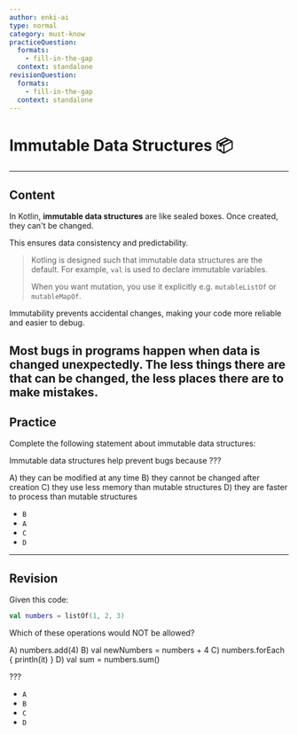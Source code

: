 ```yaml
---
author: enki-ai
type: normal
category: must-know
practiceQuestion:
  formats:
    - fill-in-the-gap
  context: standalone
revisionQuestion:
  formats:
    - fill-in-the-gap
  context: standalone
---
```


# Immutable Data Structures 📦

---
## Content

In Kotlin, **immutable data structures** are like sealed boxes. Once created, they can't be changed.

This ensures data consistency and predictability.

> Kotling is designed such that immutable data structures are the default. For example, `val` is used to declare immutable variables.
>
> When you want mutation, you use it explicitly e.g. `mutableListOf` or `mutableMapOf`.

Immutability prevents accidental changes, making your code more reliable and easier to debug.

Most bugs in programs happen when data is changed unexpectedly. The less things there are that can be changed, the less places there are to make mistakes.
---

## Practice

Complete the following statement about immutable data structures:

Immutable data structures help prevent bugs because ???

A) they can be modified at any time
B) they cannot be changed after creation
C) they use less memory than mutable structures
D) they are faster to process than mutable structures

- `B`
- `A`
- `C`
- `D`

---

## Revision

Given this code:

```kotlin
val numbers = listOf(1, 2, 3)
```

Which of these operations would NOT be allowed?

A) numbers.add(4) 
B) val newNumbers = numbers + 4 
C) numbers.forEach { println(it) } 
D) val sum = numbers.sum()

???

- `A`
- `B`
- `C`
- `D`
